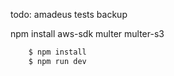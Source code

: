 todo:
amadeus
tests
backup

npm install aws-sdk multer multer-s3

```bash
    $ npm install
    $ npm run dev
